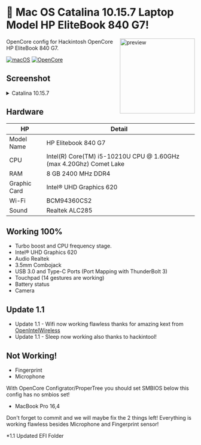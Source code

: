 
#  Mac OS Catalina 10.15.7 Laptop Model HP EliteBook 840 G7!

<img align="right" src="https://i.loli.net/2021/02/17/KqIEFsp6SjneLTY.png" width="200px" alt="preview">

OpenCore config for Hackintosh OpenCore HP EliteBook 840 G7.

[![macOS](https://img.shields.io/badge/macos-catalina-brightgreen.svg)](https://support.apple.com/en-us/HT211683)
[![OpenCore](https://img.shields.io/badge/OpenCore-0.6.6-9cf)](https://github.com/acidanthera/OpenCorePkg)


## Screenshot
<details>
<summary>Catalina 10.15.7</summary>

[Link To Imgur] https://i.imgur.com/hLVxbfj.png

</details>

<!-- omit in toc -->
## Hardware

| **HP** | Detail                                                  |
| ------------------- | ------------------------------------------- |
| Model Name      | HP Elitebook 840 G7      |
| CPU              | Intel(R) Core(TM) i5-10210U CPU @ 1.60GHz (max 4.20Ghz) Comet Lake             |
| RAM           | 8 GB 2400 MHz DDR4    |
| Graphic Card | Intel® UHD Graphics 620                     |
| Wi-Fi             | BCM94360CS2 |
| Sound       | Realtek ALC285                       |

## Working 100% 

- Turbo boost and CPU frequency stage.
- Intel® UHD Graphics 620
- Audio Realtek
- 3.5mm Combojack
- USB 3.0 and Type-C Ports (Port Mapping with ThunderBolt 3)
- Touchpad (14 gestures are working)
- Battery status
- Camera

## Update 1.1 

- Update 1.1 - Wifi now working flawless thanks for amazing kext from [OpenIntelWireless](https://github.com/OpenIntelWireless/itlwm)
- Update 1.1 - Sleep now working also thanks to hackintool! 

## Not Working!
- Fingerprint
- Microphone

With OpenCore Configrator/ProperTree you should set SMBIOS below this config has no smbios set!
  - MacBook Pro 16,4

Don't forget to commit and we will maybe fix the 2 things left! Everything is working flawless besides Microphone and Fingerprint sensor! 



*1.1 Updated EFI Folder

